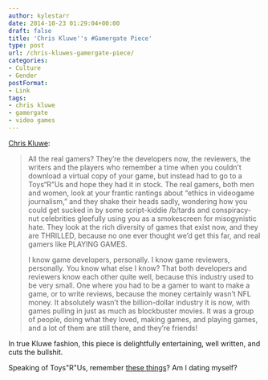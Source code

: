 ```yaml
---
author: kylestarr
date: 2014-10-23 01:29:04+00:00
draft: false
title: 'Chris Kluwe''s #Gamergate Piece'
type: post
url: /chris-kluwes-gamergate-piece/
categories:
- Culture
- Gender
postFormat:
- Link
tags:
- chris kluwe
- gamergate
- video games
---
```


[Chris Kluwe](https://medium.com/the-cauldron/why-gamergaters-piss-me-the-f-off-a7e4c7f6d8a6):

> All the real gamers? They’re the developers now, the reviewers, the writers and the players who remember a time when you couldn’t download a virtual copy of your game, but instead had to go to a Toys“R”Us and hope they had it in stock. The real gamers, both men and women, look at your frantic rantings about “ethics in videogame journalism,” and they shake their heads sadly, wondering how you could get sucked in by some script-kiddie /b/tards and conspiracy-nut celebrities gleefully using you as a smokescreen for misogynistic hate. They look at the rich diversity of games that exist now, and they are THRILLED, because no one ever thought we’d get this far, and real gamers like PLAYING GAMES.
>
> I know game developers, personally. I know game reviewers, personally. You know what else I know? That both developers and reviewers know each other quite well, because this industry used to be very small. One where you had to be a gamer to want to make a game, or to write reviews, because the money certainly wasn’t NFL money. It absolutely wasn’t the billion-dollar industry it is now, with games pulling in just as much as blockbuster movies. It was a group of people, doing what they loved, making games, and playing games, and a lot of them are still there, and they’re friends!

In true Kluwe fashion, this piece is delightfully entertaining, well written, and cuts the bullshit.

Speaking of Toys"R"Us, remember [these things](http://0519f170a2731643c0a9-ec45ee3cb118921cf5758d3a3db775b7.r83.cf1.rackcdn.com/f35188664d042b2c35eaab0b4ed2e250fb1c2f7d.jpg__846x0_q80.jpg)? Am I dating myself?
